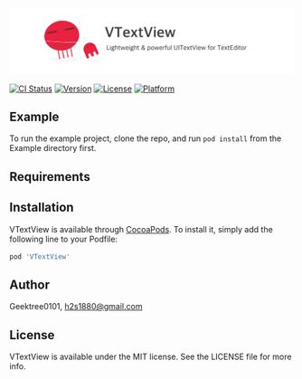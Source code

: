 
<img src="https://github.com/GeekTree0101/VTextView/blob/master/res/banner.jpg?raw=true" />

[![CI Status](https://img.shields.io/travis/Geektree0101/VTextView.svg?style=flat)](https://travis-ci.org/Geektree0101/VTextView)
[![Version](https://img.shields.io/cocoapods/v/VTextView.svg?style=flat)](https://cocoapods.org/pods/VTextView)
[![License](https://img.shields.io/cocoapods/l/VTextView.svg?style=flat)](https://cocoapods.org/pods/VTextView)
[![Platform](https://img.shields.io/cocoapods/p/VTextView.svg?style=flat)](https://cocoapods.org/pods/VTextView)

## Example

To run the example project, clone the repo, and run `pod install` from the Example directory first.

## Requirements

## Installation

VTextView is available through [CocoaPods](https://cocoapods.org). To install
it, simply add the following line to your Podfile:

```ruby
pod 'VTextView'
```

## Author

Geektree0101, h2s1880@gmail.com

## License

VTextView is available under the MIT license. See the LICENSE file for more info.
